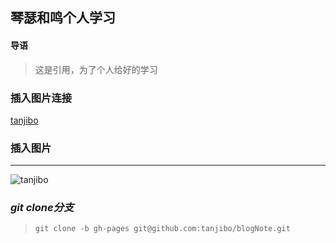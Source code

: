 ## 琴瑟和鸣个人学习
#### 导语
> 这是引用，为了个人给好的学习

### 插入图片连接
[tanjibo](www.github.com/)

###  **插入图片**
***
![tanjibo](http://ugc.qpic.cn/mqq_photo/0/e0c01930b315e55e8ff3a6aa4bcad14eb5486e5b01/0)

### *git clone分支*
>`git clone -b gh-pages git@github.com:tanjibo/blogNote.git`
